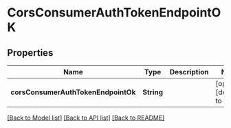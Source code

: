 # CorsConsumerAuthTokenEndpointOK

## Properties

| Name                                | Type       | Description | Notes                        |
| ----------------------------------- | ---------- | ----------- | ---------------------------- |
| **corsConsumerAuthTokenEndpointOk** | **String** |             | [optional] [default to null] |

[[Back to Model list]](../README.md#documentation-for-models) [[Back to API list]](../README.md#documentation-for-api-endpoints) [[Back to README]](../README.md)
